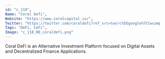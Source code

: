 ```yaml
--- 
id: "c_118", 
Name: "Coral Defi", 
Website: "https://www.coralcapital.io/", 
Twitter: "https://twitter.com/coraldefi?ref_src=twsrc%5Egoogle%7Ctwcamp%5Eserp%7Ctwgr%5Eauthor", 
Tags: "DeFi, CeFi", 
Image: "c_118_00_coraldefi.png" 
--- 
```

<!--lang:en--> 
Coral DeFi is an Alternative Investment Platform focused on Digital Assets and Decentralized Finance Applications.
<!--lang:es--] 
Coral DeFi is an Alternative Investment Platform focused on Digital Assets and Decentralized Finance Applications.
<!--lang:de--] 
Coral DeFi is an Alternative Investment Platform focused on Digital Assets and Decentralized Finance Applications.
<!--lang:fr--] 
Coral DeFi is an Alternative Investment Platform focused on Digital Assets and Decentralized Finance Applications.
<!--lang:pl--] 
Coral DeFi is an Alternative Investment Platform focused on Digital Assets and Decentralized Finance Applications.
<!--lang:pt--] 
Coral DeFi is an Alternative Investment Platform focused on Digital Assets and Decentralized Finance Applications.
[!--lang:*--> 
